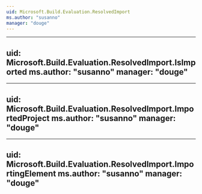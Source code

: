 ```yaml
---
uid: Microsoft.Build.Evaluation.ResolvedImport
ms.author: "susanno"
manager: "douge"
---
```


---
uid: Microsoft.Build.Evaluation.ResolvedImport.IsImported
ms.author: "susanno"
manager: "douge"
---

---
uid: Microsoft.Build.Evaluation.ResolvedImport.ImportedProject
ms.author: "susanno"
manager: "douge"
---

---
uid: Microsoft.Build.Evaluation.ResolvedImport.ImportingElement
ms.author: "susanno"
manager: "douge"
---
